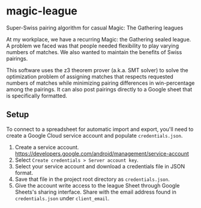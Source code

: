 # magic-league

Super-Swiss pairing algorithm for casual Magic: The Gathering leagues

At my workplace, we have a recurring Magic: the Gathering sealed league. A
problem we faced was that people needed flexibility to play varying numbers of
matches. We also wanted to maintain the benefits of Swiss pairings.

This software uses the z3 theorem prover (a.k.a. SMT solver) to solve the
optimization problem of assigning matches that respects requested numbers of
matches while minimizing pairing differences in win-percentage among the
pairings. It can also post pairings directly to a Google sheet that is
specifically formatted.

## Setup

To connect to a spreadsheet for automatic import and export, you'll need to
create a Google Cloud service account and populate `credentials.json`.

1.  Create a service account.
    https://developers.google.com/android/management/service-account
1.  Select `Create credentials > Server account key`.
1.  Select your service account and download a credentials file in JSON format.
1.  Save that file in the project root directory as `credentials.json`.
1.  Give the account write access to the league Sheet through Google Sheets's
    sharing interface. Share with the email address found in `credentials.json`
    under `client_email`.
